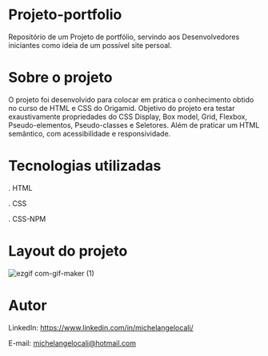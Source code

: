 # Projeto-portfolio
Repositório de um Projeto de portfólio, servindo aos Desenvolvedores iniciantes como ideia de um possível site persoal.

# Sobre o projeto
O projeto foi desenvolvido para colocar em prática o conhecimento obtido no curso de HTML e CSS do Origamid. Objetivo do projeto era testar exaustivamente propriedades do CSS Display, Box model, Grid, Flexbox, Pseudo-elementos, Pseudo-classes e Seletores. 
Além de praticar um HTML semântico, com acessibilidade e responsividade.

# Tecnologias utilizadas
. HTML

. CSS

. CSS-NPM


# Layout do projeto
![ezgif com-gif-maker (1)](https://user-images.githubusercontent.com/90471567/156395573-9635941f-7bed-4852-8f14-c95e4d27e737.gif)

# Autor
LinkedIn:
https://www.linkedin.com/in/michelangelocali/

E-mail:
michelangelocali@hotmail.com
